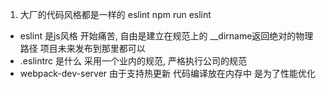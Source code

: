 1. 大厂的代码风格都是一样的 eslint
npm run eslint
- eslint 是js风格 开始痛苦, 自由是建立在规范上的
__dirname返回绝对的物理路径
项目未来发布到那里都可以
- .eslintrc 是什么 采用一个业内的规范, 严格执行公司的规范
- webpack-dev-server 由于支持热更新 代码编译放在内存中 是为了性能优化